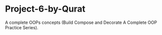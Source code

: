 # Project-6-by-Qurat
A complete OOPs concepts (Build Compose and Decorate A Complete OOP Practice Series).
